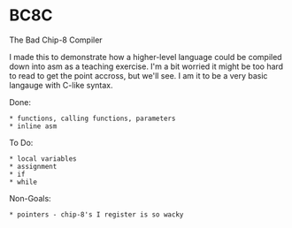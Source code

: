 BC8C
====

The Bad Chip-8 Compiler

I made this to demonstrate how a higher-level language could be compiled down into asm as a teaching exercise.
I'm a bit worried it might be too hard to read to get the point accross, but we'll see.
I am it to be a very basic langauge with C-like syntax.

Done:

    * functions, calling functions, parameters
    * inline asm

To Do:

    * local variables
    * assignment
    * if
    * while

Non-Goals:

    * pointers - chip-8's I register is so wacky
